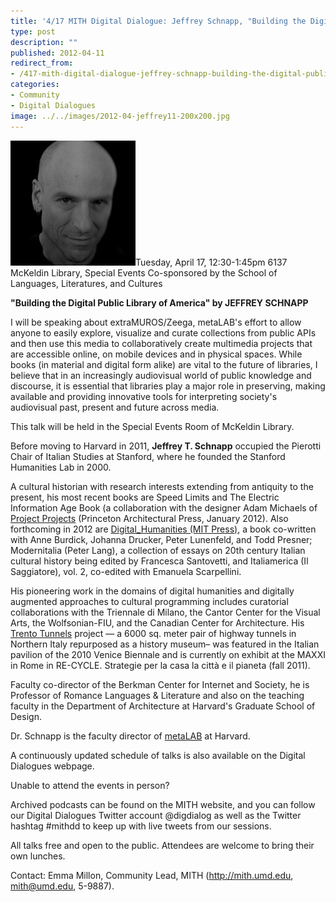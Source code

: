 ```yaml
---
title: '4/17 MITH Digital Dialogue: Jeffrey Schnapp, "Building the Digital Public Library of America"'
type: post
description: ""
published: 2012-04-11
redirect_from: 
- /417-mith-digital-dialogue-jeffrey-schnapp-building-the-digital-public-library-of-america/
categories:
- Community
- Digital Dialogues
image: ../../images/2012-04-jeffrey11-200x200.jpg
---
```

![Jeffrey Schnapp](../../images/2012-04-jeffrey11-200x200.jpg)Tuesday, April 17, 12:30-1:45pm 6137 McKeldin Library, Special Events Co-sponsored by the School of Languages, Literatures, and Cultures

**"Building the Digital Public Library of America" by JEFFREY SCHNAPP**

I will be speaking about extraMUROS/Zeega, metaLAB's effort to allow anyone to easily explore, visualize and curate collections from public APIs and then use this media to collaboratively create multimedia projects that are accessible online, on mobile devices and in physical spaces. While books (in material and digital form alike) are vital to the future of libraries, I believe that in an increasingly audiovisual world of public knowledge and discourse, it is essential that libraries play a major role in preserving, making available and providing innovative tools for interpreting society's audiovisual past, present and future across media.

This talk will be held in the Special Events Room of McKeldin Library.

Before moving to Harvard in 2011, **Jeffrey T. Schnapp** occupied the Pierotti Chair of Italian Studies at Stanford, where he founded the Stanford Humanities Lab in 2000.

A cultural historian with research interests extending from antiquity to the present, his most recent books are Speed Limits and The Electric Information Age Book (a collaboration with the designer Adam Michaels of [Project Projects](http://projectprojects.com/) (Princeton Architectural Press, January 2012). Also forthcoming in 2012 are [Digital_Humanities (MIT Press)](http://jeffreyschnapp.com/wp-content/uploads/2011/06/Untitled-2.png), a book co-written with Anne Burdick, Johanna Drucker, Peter Lunenfeld, and Todd Presner; Modernitalia (Peter Lang), a collection of essays on 20th century Italian cultural history being edited by Francesca Santovetti, and Italiamerica (Il Saggiatore), vol. 2, co-edited with Emanuela Scarpellini.

His pioneering work in the domains of digital humanities and digitally augmented approaches to cultural programming includes curatorial collaborations with the Triennale di Milano, the Cantor Center for the Visual Arts, the Wolfsonian-FIU, and the Canadian Center for Architecture. His [Trento Tunnels](https://web.archive.org/web/20161003024939/http://legallerie.tn.it/) project — a 6000 sq. meter pair of highway tunnels in Northern Italy repurposed as a history museum– was featured in the Italian pavilion of the 2010 Venice Biennale and is currently on exhibit at the MAXXI in Rome in RE-CYCLE. Strategie per la casa la città e il pianeta (fall 2011).

Faculty co-director of the Berkman Center for Internet and Society, he is Professor of Romance Languages & Literature and also on the teaching faculty in the Department of Architecture at Harvard's Graduate School of Design.

Dr. Schnapp is the faculty director of [metaLAB](http://metalab.harvard.edu/) at Harvard.

A continuously updated schedule of talks is also available on the Digital Dialogues webpage.

Unable to attend the events in person?

Archived podcasts can be found on the MITH website, and you can follow our Digital Dialogues Twitter account @digdialog as well as the Twitter hashtag #mithdd to keep up with live tweets from our sessions.

All talks free and open to the public. Attendees are welcome to bring their own lunches.

Contact: Emma Millon, Community Lead, MITH (http://mith.umd.edu, mith@umd.edu, 5-9887).
